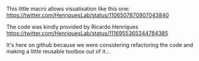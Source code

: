 This little macro allows visualisation like this one:
https://twitter.com/HenriquesLab/status/1106507870907043840

The code was kindly provided by Ricardo Henriques
https://twitter.com/HenriquesLab/status/1116955365344784385

It's here on github because we were considering refactoring the code and making a little reusable toolbox out of it...